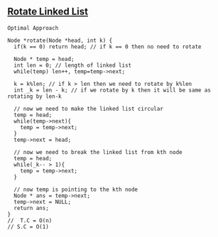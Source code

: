 ## [Rotate Linked List](https://www.codingninjas.com/codestudio/problems/rotate-linked-list_8230752?challengeSlug=striver-sde-challenge&leftPanelTab=0)

``` Optimal Approach ```
```
Node *rotate(Node *head, int k) {
  if(k == 0) return head; // if k == 0 then no need to rotate
  
  Node * temp = head;
  int len = 0; // length of linked list
  while(temp) len++, temp=temp->next;

  k = k%len; // if k > len then we need to rotate by k%len
  int _k = len - k; // if we rotate by k then it will be same as rotating by len-k

  // now we need to make the linked list circular
  temp = head;
  while(temp->next){
    temp = temp->next;
  }
  temp->next = head;

  // now we need to break the linked list from kth node
  temp = head;
  while(_k-- > 1){
    temp = temp->next;
  }

  // now temp is pointing to the kth node
  Node * ans = temp->next;
  temp->next = NULL;
  return ans;
}
//  T.C = O(n)
// S.C = O(1)
```
